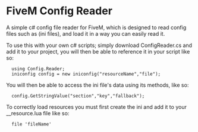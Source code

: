 # FiveM Config Reader

A simple c# config file reader for FiveM, which is designed to read config files such as (ini files), and load it in a way you can easily read it.

To use this with your own c# scripts; simply download ConfigReader.cs and add it to your project, you will then be able to reference it in your script like so:

```
  using Config.Reader;
  iniconfig config = new iniconfig("resourceName","file");
```

  

You will then be able to access the ini file's data using its methods, like so:

```
  config.GetStringValue("section","key","fallback");
```  

To correctly load resources you must first create the ini and add it to your __resource.lua file like so:
```
  file 'fileName' 
```  
